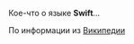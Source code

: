 Кое-что о языке **Swift**...

По информации из [Википедии](https://ru.m.wikipedia.org/wiki/Swift_(%FF%E7%FB%EA_%EF%F0%EE%E3%F0%E0%EC%EC%E8%F0%EE%E2%E0%ED%E8%FF))
